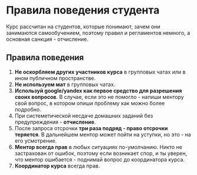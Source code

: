 # Правила поведения студента

Курс рассчитан на студентов, которые понимают, зачем они занимаются самообучением, поэтому правил и регламентов немного, а основная санкция - отчисление.

## Правила поведения

1. **Не оскорбляем других участников курса** в групповых чатах или в ином публичном пространстве.
2. **Не используем мат** в групповых чатах. 
3. **Используй google/yandex как первое средство для разрешения своих вопросов**. В случае, если это не помогло - напиши ментору свой вопрос, в котором опиши проблему как можно более подробно.
4. При системетической несдаче домашних заданий без предупреждения - **отчисление**.
5. После запроса отсрочки **три раза подряд - право отсрочки теряется**. В дальнейшем ментор может пойти на уступки, но это - на его усмотрение.
6. **Ментор всегда прав** в любых ситуациях по-умолчанию. Никто не застрахован от ошибок, поэтому если возникает спор, и ты уверен, что ментор ошибается - поднимай вопрос до координатора курса.
7. **Координатор курса** всегда прав.
